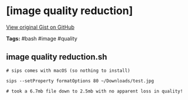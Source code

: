 # [image quality reduction] 

[View original Gist on GitHub](https://gist.github.com/Integralist/44f6e2acb3a4e97c96305ed7584f6514)

**Tags:** #bash #image #quality

## image quality reduction.sh

```shell
# sips comes with macOS (so nothing to install)

sips --setProperty formatOptions 80 ~/Downloads/test.jpg

# took a 6.7mb file down to 2.5mb with no apparent loss in quality!
```

